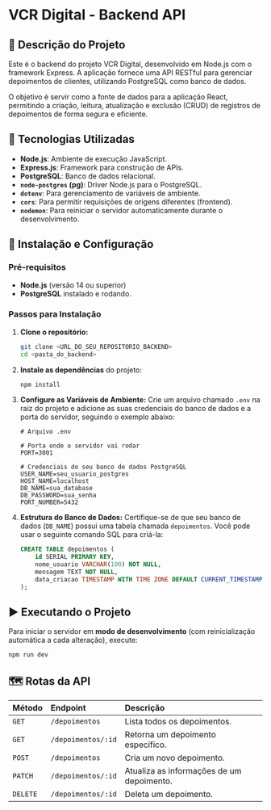 # VCR Digital - Backend API

## 📝 Descrição do Projeto

Este é o backend do projeto VCR Digital, desenvolvido em Node.js com o framework Express. A aplicação fornece uma API RESTful para gerenciar depoimentos de clientes, utilizando PostgreSQL como banco de dados.

O objetivo é servir como a fonte de dados para a aplicação React, permitindo a criação, leitura, atualização e exclusão (CRUD) de registros de depoimentos de forma segura e eficiente.

## 🚀 Tecnologias Utilizadas

-   **Node.js**: Ambiente de execução JavaScript.
-   **Express.js**: Framework para construção de APIs.
-   **PostgreSQL**: Banco de dados relacional.
-   **`node-postgres` (pg)**: Driver Node.js para o PostgreSQL.
-   **`dotenv`**: Para gerenciamento de variáveis de ambiente.
-   **`cors`**: Para permitir requisições de origens diferentes (frontend).
-   **`nodemon`**: Para reiniciar o servidor automaticamente durante o desenvolvimento.

## 🔧 Instalação e Configuração

### Pré-requisitos

-   **Node.js** (versão 14 ou superior)
-   **PostgreSQL** instalado e rodando.

### Passos para Instalação

1.  **Clone o repositório:**
    ```bash
    git clone <URL_DO_SEU_REPOSITORIO_BACKEND>
    cd <pasta_do_backend>
    ```

2.  **Instale as dependências** do projeto:
    ```bash
    npm install
    ```

3.  **Configure as Variáveis de Ambiente:**
    Crie um arquivo chamado `.env` na raiz do projeto e adicione as suas credenciais do banco de dados e a porta do servidor, seguindo o exemplo abaixo:

    ```dotenv
    # Arquivo .env

    # Porta onde o servidor vai rodar
    PORT=3001

    # Credenciais do seu banco de dados PostgreSQL
    USER_NAME=seu_usuario_postgres
    HOST_NAME=localhost
    DB_NAME=sua_database
    DB_PASSWORD=sua_senha
    PORT_NUMBER=5432
    ```

4.  **Estrutura do Banco de Dados:**
    Certifique-se de que seu banco de dados (`DB_NAME`) possui uma tabela chamada `depoimentos`. Você pode usar o seguinte comando SQL para criá-la:

    ```sql
    CREATE TABLE depoimentos (
        id SERIAL PRIMARY KEY,
        nome_usuario VARCHAR(100) NOT NULL,
        mensagem TEXT NOT NULL,
        data_criacao TIMESTAMP WITH TIME ZONE DEFAULT CURRENT_TIMESTAMP
    );
    ```

## ▶️ Executando o Projeto

Para iniciar o servidor em **modo de desenvolvimento** (com reinicialização automática a cada alteração), execute:

```bash
npm run dev
```
## 🗺️ Rotas da API

| Método | Endpoint          | Descrição                                 |
| :----- | :---------------- | :---------------------------------------- |
| `GET`  | `/depoimentos`    | Lista todos os depoimentos.               |
| `GET`  | `/depoimentos/:id` | Retorna um depoimento específico.         |
| `POST` | `/depoimentos`    | Cria um novo depoimento.                  |
| `PATCH`| `/depoimentos/:id` | Atualiza as informações de um depoimento. |
| `DELETE`| `/depoimentos/:id`| Deleta um depoimento.                     |
